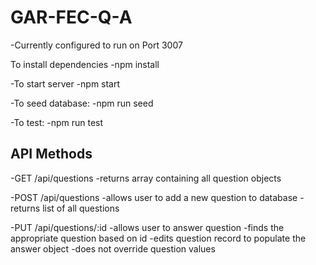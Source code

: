 # GAR-FEC-Q-A

-Currently configured to run on Port 3007

To install dependencies
  -npm install

-To start server
  -npm start

-To seed database:
  -npm run seed

-To test:
  -npm run test

## API Methods
-GET /api/questions
  -returns array containing all question objects

-POST /api/questions
  -allows user to add a new question to database
  -returns list of all questions

-PUT /api/questions/:id
  -allows user to answer question
  -finds the appropriate question based on id
  -edits question record to populate the answer object
  -does not override question values

